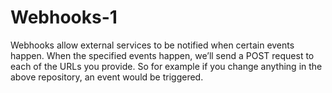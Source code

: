 # Webhooks-1
Webhooks allow external services to be notified when certain events happen. When the specified events happen, we’ll send a POST request to each of the URLs you provide. So for example if you change anything in the above repository, an event would be triggered. 

